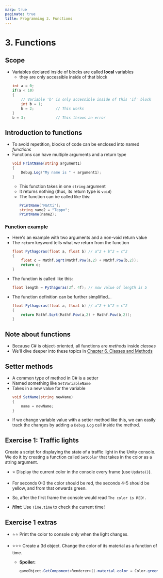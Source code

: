 ```yaml
---
marp: true
paginate: true
title: Programming 3. Functions
---
```

<!-- headingDivider: 3 -->
<!-- class: invert -->

# 3. Functions

## Scope

* Variables declared inside of blocks are called **local** variables
  * they are only accessible inside of that block
  ```c#
  int a = 0;
  if(a < 10)
  {
      // Variable 'b' is only accessible inside of this 'if' block
      int b = 1;
      b = 2;          // This works
  }
  b = 3;              // This throws an error
  ```

## Introduction to functions

* To avoid repetition, blocks of code can be enclosed into named *functions*
* Functions can have multiple arguments and a return type
  ```c#
  void PrintName(string argument1)
  {
      Debug.Log("My name is " + argument1);
  }
  ```
  * This function takes in one `string` argument
  * It returns nothing (thus, its return type is `void`)
  * The function can be called like this:
    ```c#
    PrintName("Matti");
    string name2 = "Teppo";
    PrintName(name2);
    ```

### Function example

* Here's an example with two arguments and a non-void return value
* The `return` keyword tells what we return from the function 
  ```c#
  float Pythagoras(float a, float b) // a^2 + b^2 = c^2
  {
      float c = Mathf.Sqrt(Mathf.Pow(a,2) + Mathf.Pow(b,2));
      return c;
  }
  ```
* The function is called like this:
  ```c#
  float length = Pythagoras(3f, 4f); // now value of length is 5
  ```
* The function definition can be further simplified...
  ```c#
  float Pythagoras(float a, float b) // a^2 + b^2 = c^2
  {
      return Mathf.Sqrt(Mathf.Pow(a,2) + Mathf.Pow(b,2));
  }
  ```

## Note about functions

* Because C# is object-oriented, all functions are *methods* inside *classes*
* We'll dive deeper into these topics in [Chapter 6. Classes and Methods](6-classes-methods)

## Setter methods

* A common type of method in C# is a setter
* Named something like `SetVariableName`
* Takes in a new value for the variable
  ```c#
  void SetName(string newName)
  {
      name = newName;
  }
  ``` 
* If we change variable value with a setter method like this, we can easily track the changes by adding a `Debug.Log` call inside the method.
<!-- _footer: Not to be confused with actual [property setters](6-classes-methods#extra-properties-with-getters--setters). -->

## Exercise 1: Traffic lights
<!-- _backgroundColor: #29366f -->


Create a script for displaying the state of a traffic light in the Unity console. We do it by creating a function called `SetColor` that takes in the color as a string argument.

* ⭐ Display the current color in the console every frame (use `Update()`).

* For seconds 0-3 the color should be red, the seconds 4-5 should be yellow, and from that onwards green.
* So, after the first frame the console would read `The color is RED!`.
* ***Hint:*** Use `Time.time` to check the current time!

## Exercise 1 extras
<!-- _backgroundColor: #29366f -->

* ⭐⭐ Print the color to console only when the light changes.
* ⭐⭐⭐ Create a 3d object. Change the color of its material as a function of time.

  * **Spoiler:** 
    ```c#
    gameObject.GetComponent<Renderer>().material.color = Color.green;
    ```

